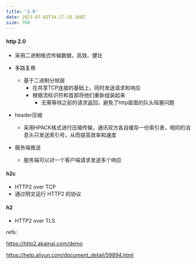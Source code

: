 ```yaml
---
title: '2.0'
date: 2023-07-02T14:17:19.160Z
size: 760
---
```

#### http 2.0

- 采用二进制格式传输数据，高效、健壮
- 多路复用
  - 基于二进制分帧层
    - 在共享TCP连接的基础上，同时发送请求和响应
    - 根据流标识符和首部将他们重新组装起来
      - 无需等待之前的请求返回，避免了http层面的队头阻塞问题
  
- header压缩
  - 采用HPACK格式进行压缩传输，通讯双方各自缓存一份索引表，相同的消息头只发送索引号，从而提高效率和速度

- 服务端推送
  - 服务端可以对一个客户端请求发送多个响应


#### h2c

- HTTP2 over TCP
- 通过明文运行 HTTP2 的协议

#### h2

- HTTP2 over TLS



refs:

https://http2.akamai.com/demo

https://help.aliyun.com/document_detail/59894.html

